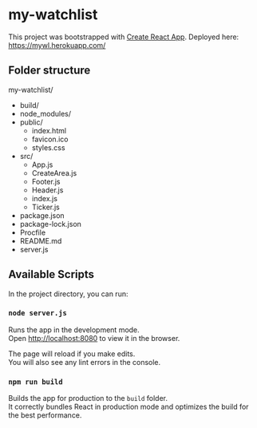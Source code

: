# my-watchlist

This project was bootstrapped with [Create React App](https://github.com/facebook/create-react-app).
Deployed here: https://mywl.herokuapp.com/

## Folder structure
my-watchlist/  
  - build/
  - node_modules/
- public/
  - index.html
  - favicon.ico
  - styles.css
- src/
  - App.js
  - CreateArea.js
  - Footer.js
  - Header.js
  - index.js
  - Ticker.js
- package.json
- package-lock.json
- Procfile
- README.md
- server.js

## Available Scripts

In the project directory, you can run:

### `node server.js`

Runs the app in the development mode.<br />
Open [http://localhost:8080](http://localhost:8080) to view it in the browser.

The page will reload if you make edits.<br />
You will also see any lint errors in the console.

### `npm run build`

Builds the app for production to the `build` folder.<br />
It correctly bundles React in production mode and optimizes the build for the best performance.
